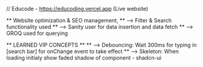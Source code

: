 // Educode - https://educoding.vercel.app (Live website)

** Website optimization & SEO management,
** --> Filter & Search functionality used
** --> Sanity user for data insertion and data fetch
** --> GROQ used for querying

** LEARNED VIP CONCEPTS **
** --> Debouncing: Wait 300ms for typing in [search bar] for onChange event to take effect
** --> Skeleton: When loading initialy show faded shadow of component - shadcn-ui

